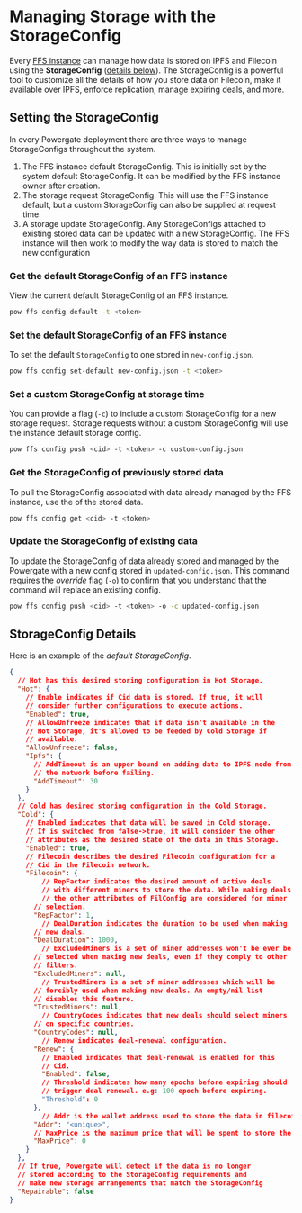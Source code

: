 # Managing Storage with the StorageConfig

Every [FFS instance](ffs.md) can manage how data is stored on IPFS and Filecoin using the **StorageConfig** ([details below](#storageconfig-details)). The StorageConfig is a powerful tool to customize all the details of how you store data on Filecoin, make it available over IPFS, enforce replication, manage expiring deals, and more.

## Setting the StorageConfig

In every Powergate deployment there are three ways to manage StorageConfigs throughout the system.

1. The FFS instance default StorageConfig. This is initially set by the system default StorageConfig. It can be modified by the FFS instance owner after creation.
2. The storage request StorageConfig. This will use the FFS instance default, but a custom StorageConfig can also be supplied at request time.
3. A storage update StorageConfig. Any StorageConfigs attached to existing stored data can be updated with a new StorageConfig. The FFS instance will then work to modify the way data is stored to match the new configuration

### Get the default StorageConfig of an FFS instance

View the current default StorageConfig of an FFS instance. 

```bash
pow ffs config default -t <token>
```

### Set the default StorageConfig of an FFS instance

To set the default `StorageConfig` to one stored in `new-config.json`.

```bash
pow ffs config set-default new-config.json -t <token>
```

### Set a custom StorageConfig at storage time

You can provide a flag (`-c`) to include a custom StorageConfig for a new storage request. Storage requests without a custom StorageConfig will use the instance default storage config.

```bash
pow ffs config push <cid> -t <token> -c custom-config.json
```

### Get the StorageConfig of previously stored data

To pull the StorageConfig associated with data already managed by the FFS instance, use the _<cid>_ of the stored data.

```bash
pow ffs config get <cid> -t <token>
```

### Update the StorageConfig of existing data

To update the StorageConfig of data already stored and managed by the Powergate with a new config stored in `updated-config.json`. This command requires the _override_ flag (`-o`) to confirm that you understand that the command will replace an existing config.

```bash
pow ffs config push <cid> -t <token> -o -c updated-config.json
```

## StorageConfig Details

Here is an example of the _default StorageConfig_.

```JSON
{
  // Hot has this desired storing configuration in Hot Storage.
  "Hot": {
    // Enable indicates if Cid data is stored. If true, it will
    // consider further configurations to execute actions.
    "Enabled": true,
    // AllowUnfreeze indicates that if data isn't available in the
    // Hot Storage, it's allowed to be feeded by Cold Storage if
    // available.
    "AllowUnfreeze": false,
    "Ipfs": {
      // AddTimeout is an upper bound on adding data to IPFS node from
      // the network before failing.
      "AddTimeout": 30
    }
  },
  // Cold has desired storing configuration in the Cold Storage.
  "Cold": {
    // Enabled indicates that data will be saved in Cold storage.
    // If is switched from false->true, it will consider the other
    // attributes as the desired state of the data in this Storage.
    "Enabled": true,
    // Filecoin describes the desired Filecoin configuration for a
    // Cid in the Filecoin network.
    "Filecoin": {
    	// RepFactor indicates the desired amount of active deals
    	// with different miners to store the data. While making deals
    	// the other attributes of FilConfig are considered for miner
      // selection.
      "RepFactor": 1,
    	// DealDuration indicates the duration to be used when making
      // new deals.
      "DealDuration": 1000,
    	// ExcludedMiners is a set of miner addresses won't be ever be
      // selected when making new deals, even if they comply to other
      // filters.
      "ExcludedMiners": null,
    	// TrustedMiners is a set of miner addresses which will be
      // forcibly used when making new deals. An empty/nil list
      // disables this feature.
      "TrustedMiners": null,
    	// CountryCodes indicates that new deals should select miners
      // on specific countries.
      "CountryCodes": null,
    	// Renew indicates deal-renewal configuration.
      "Renew": {
        // Enabled indicates that deal-renewal is enabled for this
        // Cid.
        "Enabled": false,
        // Threshold indicates how many epochs before expiring should
        // trigger deal renewal. e.g: 100 epoch before expiring.
        "Threshold": 0
      },
    	// Addr is the wallet address used to store the data in filecoin
      "Addr": "<unique>",
      // MaxPrice is the maximum price that will be spent to store the data in AttoFil per GiB per epoch
      "MaxPrice": 0
    }
  },
  // If true, Powergate will detect if the data is no longer
  // stored according to the StorageConfig requirements and
  // make new storage arrangements that match the StorageConfig
  "Repairable": false
}
```

<br/>

